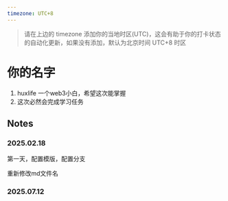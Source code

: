 ```yaml
---
timezone: UTC+8
---
```


> 请在上边的 timezone 添加你的当地时区(UTC)，这会有助于你的打卡状态的自动化更新，如果没有添加，默认为北京时间 UTC+8 时区


# 你的名字

1. huxlife 一个web3小白，希望这次能掌握
2. 这次必然会完成学习任务


## Notes

<!-- Content_START -->

### 2025.02.18

第一天，配置模版，配置分支

重新修改md文件名

### 2025.07.12

<!-- Content_END -->
